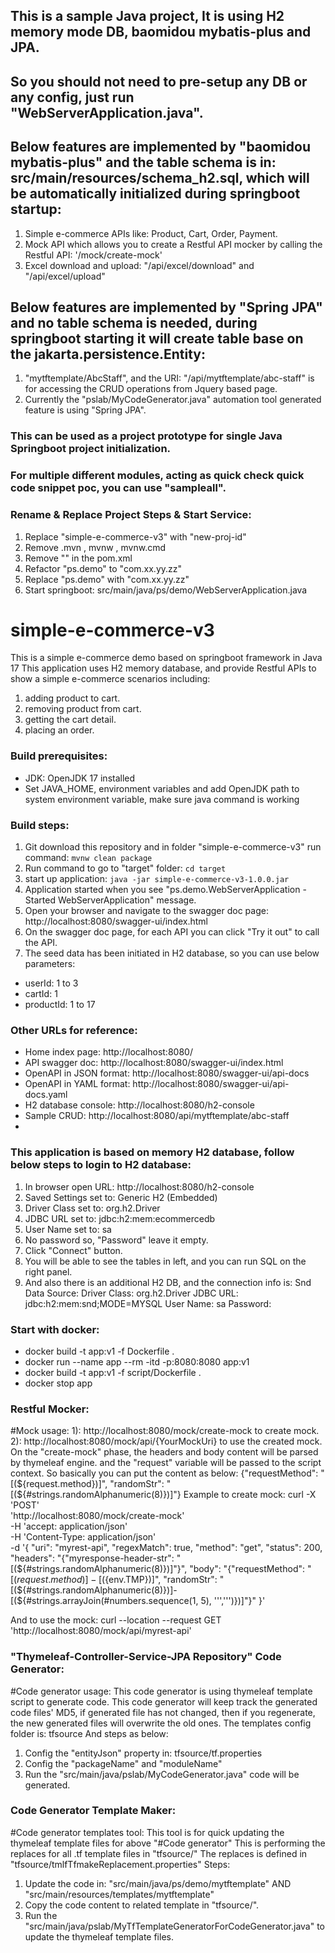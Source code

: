 ## This is a sample Java project, It is using H2 memory mode DB, baomidou mybatis-plus and JPA. 
## So you should not need to pre-setup any DB or any config, just run "WebServerApplication.java".
## Below features are implemented by "baomidou mybatis-plus" and the table schema is in: src/main/resources/schema_h2.sql, which will be automatically initialized during springboot startup:
1. Simple e-commerce APIs like: Product, Cart, Order, Payment.
2. Mock API which allows you to create a Restful API mocker by calling the Restful API: '/mock/create-mock'
3. Excel download and upload: "/api/excel/download" and "/api/excel/upload"
## Below features are implemented by "Spring JPA" and no table schema is needed, during springboot starting it will create table base on the jakarta.persistence.Entity:
1. "mytftemplate/AbcStaff", and the URI: "/api/mytftemplate/abc-staff" is for accessing the CRUD operations from Jquery based page.
2. Currently the "pslab/MyCodeGenerator.java" automation tool generated feature is using "Spring JPA".


### This can be used as a project prototype for single Java Springboot project initialization.
### For multiple different modules, acting as quick check quick code snippet poc, you can use "sampleall".
### Rename & Replace Project Steps & Start Service:
1. Replace "simple-e-commerce-v3" with "new-proj-id"
2. Remove .mvn , mvnw , mvnw.cmd
3. Remove "<repositories>" in the pom.xml
4. Refactor "ps.demo" to "com.xx.yy.zz"
5. Replace "ps.demo" with "com.xx.yy.zz"
6. Start springboot: src/main/java/ps/demo/WebServerApplication.java


# simple-e-commerce-v3
This is a simple e-commerce demo based on springboot framework in Java 17
This application uses H2 memory database, and provide Restful APIs to show
a simple e-commerce scenarios including:
1. adding product to cart.
2. removing product from cart.
3. getting the cart detail.
4. placing an order.

### Build prerequisites:
- JDK: OpenJDK 17 installed
- Set JAVA_HOME, environment variables and add OpenJDK path to system environment variable, make sure java command is working

### Build steps:
1. Git download this repository and in folder "simple-e-commerce-v3" run command: ```mvnw clean package```
2. Run command to go to "target" folder: ```cd target```
3. start up application: ```java -jar simple-e-commerce-v3-1.0.0.jar```
4. Application started when you see "ps.demo.WebServerApplication - Started WebServerApplication" message.
5. Open your browser and navigate to the swagger doc page: http://localhost:8080/swagger-ui/index.html
6. On the swagger doc page, for each API you can click "Try it out" to call the API.
7. The seed data has been initiated in H2 database, so you can use below parameters: 
- userId: 1 to 3
- cartId: 1
- productId: 1 to 17

### Other URLs for reference: 
- Home index page: http://localhost:8080/
- API swagger doc: http://localhost:8080/swagger-ui/index.html
- OpenAPI in JSON format: http://localhost:8080/swagger-ui/api-docs
- OpenAPI in YAML format: http://localhost:8080/swagger-ui/api-docs.yaml
- H2 database console: http://localhost:8080/h2-console
- Sample CRUD: http://localhost:8080/api/mytftemplate/abc-staff
- 

### This application is based on memory H2 database, follow below steps to login to H2 database:
1. In browser open URL: http://localhost:8080/h2-console
2. Saved Settings set to: Generic H2 (Embedded)
3. Driver Class set to: org.h2.Driver
4. JDBC URL set to: jdbc:h2:mem:ecommercedb
5. User Name set to: sa
6. No password so, "Password" leave it empty.
7. Click "Connect" button.
8. You will be able to see the tables in left, and you can run SQL on the right panel.
9. And also there is an additional H2 DB, and the connection info is:
    Snd Data Source:
    Driver Class: org.h2.Driver
    JDBC URL: jdbc:h2:mem:snd;MODE=MYSQL
    User Name: sa
    Password:

### Start with docker:
- docker build -t app:v1 -f Dockerfile .
- docker run --name app --rm -itd -p:8080:8080 app:v1
- docker build -t app:v1 -f script/Dockerfile .
- docker stop app

### Restful Mocker:
#Mock usage:
1): http://localhost:8080/mock/create-mock to create mock.
2): http://localhost:8080/mock/api/{YourMockUri} to use the created mock.
On the "create-mock" phase, the headers and body content will be parsed by thymeleaf engine.
and the "request" variable will be passed to the script context. So basically you can put the
content as below: {"requestMethod": "[(${request.method})]", "randomStr": "[(${#strings.randomAlphanumeric(8)})]"}
Example to create mock:
curl -X 'POST' \
'http://localhost:8080/mock/create-mock' \
-H 'accept: application/json' \
-H 'Content-Type: application/json' \
-d '{
"uri": "myrest-api",
"regexMatch": true,
"method": "get",
"status": 200,
"headers": "{\"myresponse-header-str\": \"[(${#strings.randomAlphanumeric(8)})]\"}",
"body": "{\"requestMethod\": \"[(${request.method})]-[(${env.TMP})]\", \"randomStr\": \"[(${#strings.randomAlphanumeric(8)})]-[(${#strings.arrayJoin(#numbers.sequence(1, 5), '\'','\'')})]\"}"
}'

And to use the mock:
curl --location --request GET 'http://localhost:8080/mock/api/myrest-api'

### "Thymeleaf-Controller-Service-JPA Repository" Code Generator:
#Code generator usage:
This code generator is using thymeleaf template script to generate code.
This code generator will keep track the generated code files' MD5, if generated file
has not changed, then if you regenerate, the new generated files will overwrite the old ones.
The templates config folder is: tfsource
And steps as below:
1) Config the "entityJson" property in: tfsource/tf.properties
2) Config the "packageName" and "moduleName"
3) Run the "src/main/java/pslab/MyCodeGenerator.java" code will be generated.

### Code Generator Template Maker:
#Code generator templates tool:
This tool is for quick updating the thymeleaf template files for above "#Code generator"
This is performing the replaces for all .tf template files in "tfsource/"
The replaces is defined in "tfsource/tmlfTfmakeReplacement.properties"
Steps:
1) Update the code in: "src/main/java/ps/demo/mytftemplate" AND "src/main/resources/templates/mytftemplate"
2) Copy the code content to related template in "tfsource/".
3) Run the "src/main/java/pslab/MyTfTemplateGeneratorForCodeGenerator.java" to update the thymeleaf template files.

